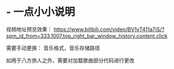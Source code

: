 # - 一点小小说明

视频地址预览效果： https://www.bilibili.com/video/BV1vT411a7iS/?spm_id_from=333.1007.top_right_bar_window_history.content.click   

需要手动更换： 音乐格式，音乐存储路径   

如用于八方旅人之外，需要对加载歌曲部分代码进行更改
